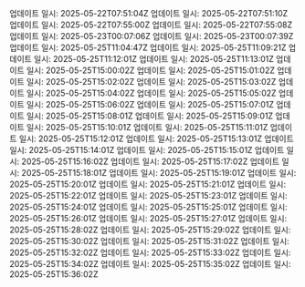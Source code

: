 
업데이트 일시: 2025-05-22T07:51:04Z
업데이트 일시: 2025-05-22T07:51:10Z
업데이트 일시: 2025-05-22T07:55:00Z
업데이트 일시: 2025-05-22T07:55:08Z
업데이트 일시: 2025-05-23T00:07:06Z
업데이트 일시: 2025-05-23T00:07:39Z
업데이트 일시: 2025-05-25T11:04:47Z
업데이트 일시: 2025-05-25T11:09:21Z
업데이트 일시: 2025-05-25T11:12:01Z
업데이트 일시: 2025-05-25T11:13:01Z
업데이트 일시: 2025-05-25T15:00:02Z
업데이트 일시: 2025-05-25T15:01:02Z
업데이트 일시: 2025-05-25T15:02:02Z
업데이트 일시: 2025-05-25T15:03:02Z
업데이트 일시: 2025-05-25T15:04:02Z
업데이트 일시: 2025-05-25T15:05:02Z
업데이트 일시: 2025-05-25T15:06:02Z
업데이트 일시: 2025-05-25T15:07:01Z
업데이트 일시: 2025-05-25T15:08:01Z
업데이트 일시: 2025-05-25T15:09:01Z
업데이트 일시: 2025-05-25T15:10:01Z
업데이트 일시: 2025-05-25T15:11:01Z
업데이트 일시: 2025-05-25T15:12:01Z
업데이트 일시: 2025-05-25T15:13:01Z
업데이트 일시: 2025-05-25T15:14:01Z
업데이트 일시: 2025-05-25T15:15:01Z
업데이트 일시: 2025-05-25T15:16:02Z
업데이트 일시: 2025-05-25T15:17:02Z
업데이트 일시: 2025-05-25T15:18:01Z
업데이트 일시: 2025-05-25T15:19:01Z
업데이트 일시: 2025-05-25T15:20:01Z
업데이트 일시: 2025-05-25T15:21:01Z
업데이트 일시: 2025-05-25T15:22:01Z
업데이트 일시: 2025-05-25T15:23:01Z
업데이트 일시: 2025-05-25T15:24:01Z
업데이트 일시: 2025-05-25T15:25:01Z
업데이트 일시: 2025-05-25T15:26:01Z
업데이트 일시: 2025-05-25T15:27:01Z
업데이트 일시: 2025-05-25T15:28:02Z
업데이트 일시: 2025-05-25T15:29:02Z
업데이트 일시: 2025-05-25T15:30:02Z
업데이트 일시: 2025-05-25T15:31:02Z
업데이트 일시: 2025-05-25T15:32:02Z
업데이트 일시: 2025-05-25T15:33:02Z
업데이트 일시: 2025-05-25T15:34:02Z
업데이트 일시: 2025-05-25T15:35:02Z
업데이트 일시: 2025-05-25T15:36:02Z
